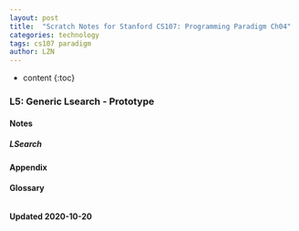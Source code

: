 ```yaml
---
layout: post
title:  "Scratch Notes for Stanford CS107: Programming Paradigm Ch04"
categories: technology
tags: cs107 paradigm 
author: LZN
---
```


* content
{:toc}

### L5: Generic Lsearch - Prototype 

#### Notes


##### LSearch 

#### Appendix


#### Glossary

```

```

**Updated 2020-10-20**

